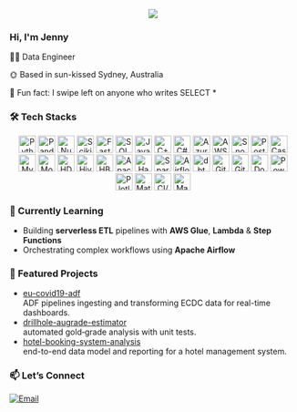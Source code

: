 <!-- Banner -->
<p align="center">
  <img src="https://capsule-render.vercel.app/api?type=waving&color=gradient&height=120&section=header&text=+Hello+World+!&fontSize=30&fontColor=grey" />
</p>

<!-- About -->
### Hi, I'm Jenny
👩‍💻 Data Engineer

🌞 Based in sun-kissed Sydney, Australia

🤔 Fun fact: I swipe left on anyone who writes SELECT *

### 🛠️ Tech Stacks

<p align="center">
  <!-- Programming Languages -->
  <img src="https://img.shields.io/badge/-Python-3776AB?logo=python&logoColor=white" alt="Python" width="30" height="30"/>
  <img src="https://img.shields.io/badge/-Pandas-2CA7E0?logo=pandas&logoColor=white" alt="Pandas" width="30" height="30"/>
  <img src="https://img.shields.io/badge/-NumPy-013243?logo=numpy&logoColor=white" alt="NumPy" width="30" height="30"/>
  <img src="https://img.shields.io/badge/-Scikit--Learn-F7931E?logo=scikitlearn&logoColor=white" alt="Scikit-Learn" width="30" height="30"/>
  <img src="https://img.shields.io/badge/-FastAPI-009688?logo=fastapi&logoColor=white" alt="FastAPI" width="30" height="30"/>
  <img src="https://img.shields.io/badge/-SQL-316192?logo=postgresql&logoColor=white" alt="SQL" width="30" height="30"/>
  <img src="https://img.shields.io/badge/-Java-007396?logo=java&logoColor=white" alt="Java" width="30" height="30"/>
  <img src="https://img.shields.io/badge/-C%2B%2B-00599C?logo=c%2B%2B&logoColor=white" alt="C++" width="30" height="30"/>
  <img src="https://img.shields.io/badge/-C%23-239120?logo=c-sharp&logoColor=white" alt="C#" width="30" height="30"/>

  <!-- Cloud Platforms -->
  <img src="https://img.shields.io/badge/-Azure-0078D4?logo=microsoftazure&logoColor=white" alt="Azure" width="30" height="30"/>
  <img src="https://img.shields.io/badge/-AWS-232F3E?logo=amazonaws&logoColor=white" alt="AWS" width="30" height="30"/>
  <img src="https://img.shields.io/badge/-Snowflake-1F2947?logo=snowflake&logoColor=white" alt="Snowflake" width="30" height="30"/>

  <!-- Databases -->
  <img src="https://img.shields.io/badge/-PostgreSQL-316192?logo=postgresql&logoColor=white" alt="PostgreSQL" width="30" height="30"/>
  <img src="https://img.shields.io/badge/-Cassandra-128ABC?logo=apachecassandra&logoColor=white" alt="Cassandra" width="30" height="30"/>
  <img src="https://img.shields.io/badge/-MySQL-4479A1?logo=mysql&logoColor=white" alt="MySQL" width="30" height="30"/>
  <img src="https://img.shields.io/badge/-MongoDB-47A248?logo=mongodb&logoColor=white" alt="MongoDB" width="30" height="30"/>
  <img src="https://img.shields.io/badge/-HDFS-009639?logo=apachehadoop&logoColor=white" alt="HDFS" width="30" height="30"/>
  <img src="https://img.shields.io/badge/-Hive-F64020?logo=apachehive&logoColor=white" alt="Hive" width="30" height="30"/>
  <img src="https://img.shields.io/badge/-HBase-006179?logo=apachehbase&logoColor=white" alt="HBase" width="30" height="30"/>

  <!-- Big Data -->
  <img src="https://img.shields.io/badge/-Apache%20Spark-E25A1C?logo=apache-spark&logoColor=white" alt="Apache Spark" width="30" height="30"/>
  <img src="https://img.shields.io/badge/-Hadoop-66CCFF?logo=apachehadoop&logoColor=white" alt="Hadoop" width="30" height="30"/>
  <img src="https://img.shields.io/badge/-Spark%20Streaming-FF6F00?logo=apache-spark&logoColor=white" alt="Spark Streaming" width="30" height="30"/>

  <!-- Tools & Orchestration -->
  <img src="https://img.shields.io/badge/-Airflow-017CEE?logo=apacheairflow&logoColor=white" alt="Airflow" width="30" height="30"/>
  <img src="https://img.shields.io/badge/-dbt-FF6347?logo=dbt&logoColor=white" alt="dbt" width="30" height="30"/>
  <img src="https://img.shields.io/badge/-Git-000000?logo=git&logoColor=white" alt="Git" width="30" height="30"/>
  <img src="https://img.shields.io/badge/-GitHub-181717?logo=github&logoColor=white" alt="GitHub" width="30" height="30"/>
  <img src="https://img.shields.io/badge/-Docker-2496ED?logo=docker&logoColor=white" alt="Docker" width="30" height="30"/>
  <img src="https://img.shields.io/badge/-PowerBI-F2C811?logo=microsoftpowerbi&logoColor=white" alt="Power BI" width="30" height="30"/>
  <img src="https://img.shields.io/badge/-Plotly-3F4CA9?logo=plotly&logoColor=white" alt="Plotly" width="30" height="30"/>
  <img src="https://img.shields.io/badge/-Matplotlib-11557C?logo=matplotlib&logoColor=white" alt="Matplotlib" width="30" height="30"/>

  <!-- CI/CD & ML -->
  <img src="https://img.shields.io/badge/-CI%2FCD-4A154B?logo=azuredevops&logoColor=white" alt="CI/CD" width="30" height="30"/>
  <img src="https://img.shields.io/badge/-Machine%20Learning-FF6F61" alt="Machine Learning" width="30" height="30"/>
</p>

### 🚧 Currently Learning
- Building **serverless ETL** pipelines with **AWS Glue**, **Lambda** & **Step Functions**  
- Orchestrating complex workflows using **Apache Airflow**   

<!-- Featured Projects -->
### 💼 Featured Projects
- [eu-covid19-adf](https://github.com/itsannhienjoy/eu-covid19-adf)  
  ADF pipelines ingesting and transforming ECDC data for real-time dashboards.
- [drillhole-augrade-estimator](https://github.com/itsannhienjoy/drillhole-augrade-estimator)  
  automated gold‐grade analysis with unit tests.  
- [hotel-booking-system-analysis](https://github.com/itsannhienjoy/hotel-booking-system-analysis)  
  end-to-end data model and reporting for a hotel management system.  

### 📫 Let’s Connect 
[![Email](https://img.shields.io/badge/-Email-05122A?logo=gmail)](mailto:youremail@example.com)
